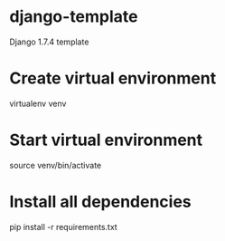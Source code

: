 # django-template
Django 1.7.4 template

# Create virtual environment
virtualenv venv

# Start virtual environment
source venv/bin/activate

# Install all dependencies
pip install -r requirements.txt
